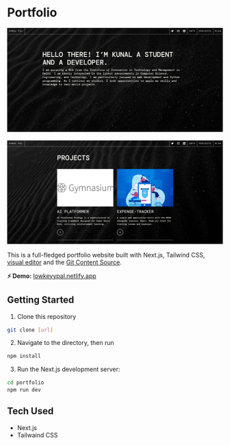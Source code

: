 # Portfolio

<img src='/public/images/app1.png'>&nbsp;&nbsp;&nbsp;&nbsp;
<img src='/public/images/app2.png'>

This is a full-fledged portfolio website built with Next.js, Tailwind CSS, [visual editor](https://docs.netlify.com/visual-editor/overview/) and the [Git Content Source](https://docs.netlify.com/create/content-sources/git/).

**⚡ Demo:** [lowkeyypal.netlify.app](https://lowkeyypal.netlify.app)

## Getting Started

1. Clone this repository

```bash
git clone [url]
```

2. Navigate to the directory, then run

```bash
npm install
```

3. Run the Next.js development server:

```bash
cd portfolio
npm run dev
```

## Tech Used

- Next.js
- Tailwaind CSS
